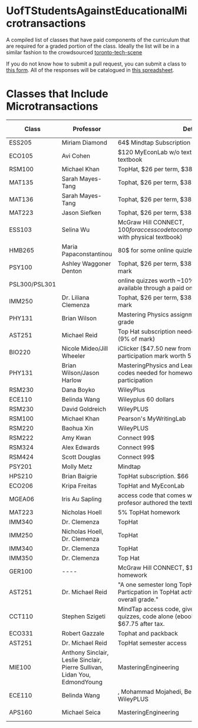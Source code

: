 # UofTStudentsAgainstEducationalMicrotransactions
A compiled list of classes that have paid components of the curriculum that are required for a graded portion of the class.
Ideally the list will be in a similar fashion to the crowdsourced [toronto-tech-scene](https://github.com/toriagibbs/toronto-tech-scene)

If you do not know how to submit a pull request, you can submit a class to [this form](https://goo.gl/forms/UHPLS4AiTN5967i82). All of the responses will be catalogued in [this spreadsheet](https://docs.google.com/spreadsheets/d/1-cekdm6TQVJycQI1bHXJs3eHSkFGf8lgeRyPn0NUM_k/edit?usp=sharing).
# Classes that Include Microtransactions


| Class | Professor | Details | Link to Syllabus|
|---------|------------------|------------| ----- |
|ESS205|Miriam Diamond|64$ Mindtap Subscription| [Syllabus](add-link-here) |
|ECO105|Avi Cohen|$120 MyEconLab w/o textbook; $155.75 w/ digital textbook||
|RSM100|Michael Khan| TopHat, $26 per term, $38 per year|
|MAT135|Sarah Mayes-Tang| Tophat, $26 per term, $38 per year|
|MAT136|Sarah Mayes-Tang|	Tophat, $26 per term, $38 per year|
|MAT223|Jason Siefken|	Tophat, $26 per term, $38 per year|
|ESS103|Selina Wu|McGraw Hill CONNECT, $100 for access code to complete online assignments ($150 with physical textbook)|[Syllabus](https://q.utoronto.ca/files/1206367/download?download_frd=1)|
|HMB265|Maria Papaconstantinou| 80$ for some online quizlet stuff|
|PSY100|Ashley Waggoner Denton|Tophat, $26 per term, $38 per year worth 5% of the mark|
|PSL300/PSL301|		|online quizzes worth ~10% of the mark were only available through a paid online quizlet style thing|
|IMM250|Dr. Liliana Clemenza|Tophat, $26 per term, $38 per year worth 5% of the mark|
|PHY131| Brian Wilson|	Mastering Physics assignments worth 7% of final grade | [Syllabus](https://www.physics.utoronto.ca/~jharlow/teaching/phy131f17/syllabusPHY131f17.pdf)
|AST251|Michael Reid|	Top Hat subscription needed for in class particpation (9% of mark)
|BIO220|Nicole Mideo/Jill Wheeler|	iClicker ($47.50 new from bookstore) used for participation mark worth 5% of final grade
|PHY131|Brian Wilson/Jason Harlow	|MasteringPhysics and LearningCatalytics access codes needed for homework and in class participation
|RSM230|Dana Boyko|	WileyPlus|
|ECE110|Belinda Wang|	Wileyplus 60 dollars|
|RSM230|David Goldreich|	WileyPLUS|
|RSM100|Michael Khan|	Pearson's MyWritingLab|
|RSM220|Baohua Xin|	WileyPLUS|
|RSM222|Amy Kwan|	Connect 99$|
|RSM324|Alex Edwards|	Connect 99$|
|RSM424|Scott Douglas|	Connect 99$|
|PSY201|Molly Metz|	Mindtap| [Syllabus](https://drive.google.com/file/d/14lKW9hM_l7SV0QnaAqRDlHfajftd5YEz/view?usp=sharing)
|HPS210|Brian Baigrie|	TopHat subscription. $66| 
|ECO206|Kripa Freitas|	TopHat and MyEconLab|[Syllabus](https://www.economics.utoronto.ca/index.php/index/teaching/downloadCourseOutline/4233/83441)
|MGEA06|Iris Au	Sapling| access code that comes with the textbook. The profesor authored the textbook.|
|MAT223|Nicholas Hoell|	5% TopHat homework|[Syllabus](http://www.math.toronto.edu/nhoell/MAT223/MAT223_syllabus.pdf)
|IMM340|Dr. Clemenza|	TopHat|
|IMM250|Nicholas Hoell, Dr. Clemenza| TopHat|
|IMM340|Dr. Clemenza| TopHat|
|IMM350|Dr. Clemenza| Top Hat|
|GER100|---- |	McGraw Hill CONNECT, $100+ for code for homework |
|AST251|Dr. Michael Reid|	"A one semester long TopHat subscription: $26. Particpation in TopHat activities are worth 9% of the overall grade."|
|CCT110|Stephen Szigeti|	MindTap access code, gives access to ebook and quizzes, code alone (ebook no physical) is $59.95, $67.75 after tax. |
|ECO331|Robert Gazzale|	Tophat and packback|
|AST251|Dr. Michael Reid|	TopHat semester access|[Syllabus](https://www.dropbox.com/s/3stjvzotll5v5qe/AST251%20Syllabus.pdf?dl=0)
|MIE100|Anthony Sinclair, Leslie Sinclair, Pierre Sullivan, Lidan You, EdmondYoung|	MasteringEngineering|[Syllabus](https://inst-fs-yul-prod.inscloudgate.net/files/b93a40bf-328b-4289-9b79-07629ffb809c/mie100+course+outline+winter+2019+rev+707.docx?download=1&token=eyJ0eXAiOiJKV1QiLCJhbGciOiJIUzUxMiJ9.eyJpYXQiOjE1NDczNDA0MjEsInVzZXJfaWQiOiIxMTgzNDAwMDAwMDAxODQ3NTkiLCJyZXNvdXJjZSI6Ii9maWxlcy9iOTNhNDBiZi0zMjhiLTQyODktOWI3OS0wNzYyOWZmYjgwOWMvbWllMTAwK2NvdXJzZStvdXRsaW5lK3dpbnRlcisyMDE5K3Jldis3MDcuZG9jeCIsImhvc3QiOiJxLnV0b3JvbnRvLmNhIiwiZXhwIjoxNTQ3NDI2ODIxfQ.NQlLzkqvKxtxeLuOhFChF229Re6wdaZrF01Xj-yULt0Nn0KDKzVWIsz5GjmbNKlUqZTmK-zPV1NwRCppYJmp4g)
|ECE110|Belinda Wang|, Mohammad Mojahedi, Berj Bardakjian, Paul Yoo	WileyPLUS|[Syllabus](https://q.utoronto.ca/courses/70863/files/2336653/download?download_frd=1)
|APS160|Michael Seica	|MasteringEngineering|[Lecture Video](https://www.youtube.com/watch?v=FYz9S5xwJyo)|
